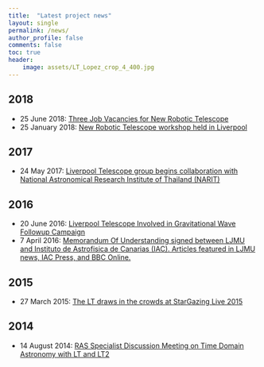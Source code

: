 ```yaml
---
title:  "Latest project news"
layout: single
permalink: /news/
author_profile: false
comments: false
toc: true
header:
    image: assets/LT_Lopez_crop_4_400.jpg
---
```


## 2018
* 25 June 2018:	[Three Job Vacancies for New Robotic Telescope](http://telescope.livjm.ac.uk/News/Archive/index.php?sf=s20180625)
* 25 January 2018:	[New Robotic Telescope workshop held in Liverpool](http://telescope.livjm.ac.uk/News/Archive/index.php?sf=s20180125)

## 2017
* 24 May 2017:	[Liverpool Telescope group begins collaboration with National Astronomical Research Institute of Thailand (NARIT)](http://telescope.livjm.ac.uk/News/Archive/index.php?sf=s20170524)

## 2016
* 20 June 2016:	[Liverpool Telescope Involved in Gravitational Wave Followup Campaign](http://telescope.livjm.ac.uk/News/Archive/index.php?sf=s20160620)
* 7 April 2016: [Memorandum Of Understanding signed between LJMU and Instituto de Astrofisica de Canarias (IAC). Articles featured in LJMU news, IAC Press, and BBC Online.](http://telescope.livjm.ac.uk/News/Archive/index.php?sf=s20160407)

## 2015
* 27 March 2015: [The LT draws in the crowds at StarGazing Live 2015](http://telescope.livjm.ac.uk/News/Archive/index.php?sf=s20150327)

## 2014
* 14 August 2014: [RAS Specialist Discussion Meeting on Time Domain Astronomy with LT and LT2](http://telescope.livjm.ac.uk/News/Archive/index.php?sf=s20140815)

